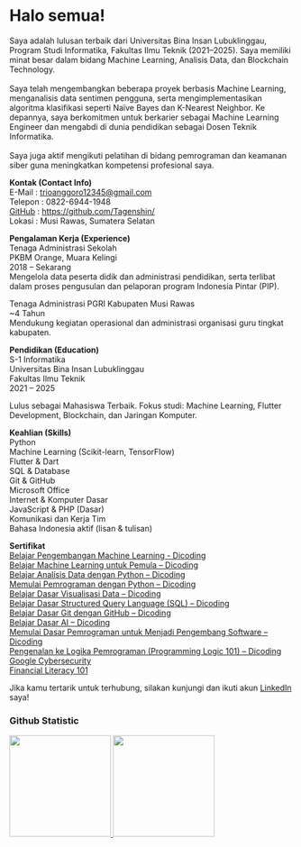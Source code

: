 # Halo semua! 
Saya adalah lulusan terbaik dari Universitas Bina Insan Lubuklinggau, Program Studi Informatika, Fakultas Ilmu Teknik (2021–2025). Saya memiliki minat besar dalam bidang Machine Learning, Analisis Data, dan Blockchain Technology.<br>
<br>
Saya telah mengembangkan beberapa proyek berbasis Machine Learning, menganalisis data sentimen pengguna, serta mengimplementasikan algoritma klasifikasi seperti Naïve Bayes dan K-Nearest Neighbor. Ke depannya, saya berkomitmen untuk berkarier sebagai Machine Learning Engineer dan mengabdi di dunia pendidikan sebagai Dosen Teknik Informatika.<br>
<br>
Saya juga aktif mengikuti pelatihan di bidang pemrograman dan keamanan siber guna meningkatkan kompetensi profesional saya.<br>

**Kontak (Contact Info)** <br>
E-Mail : trioanggoro12345@gmail.com<br>
Telepon : 0822-6944-1948<br>
[GitHub](https://github.com/Tagenshin/) : https://github.com/Tagenshin/<br>
Lokasi : Musi Rawas, Sumatera Selatan<br>

**Pengalaman Kerja (Experience)** <br>
Tenaga Administrasi Sekolah<br>
PKBM Orange, Muara Kelingi<br>
2018 – Sekarang<br>
Mengelola data peserta didik dan administrasi pendidikan, serta terlibat dalam proses pengusulan dan pelaporan program Indonesia Pintar (PIP).<br>

Tenaga Administrasi PGRI Kabupaten Musi Rawas<br>
~4 Tahun<br>
Mendukung kegiatan operasional dan administrasi organisasi guru tingkat kabupaten.<br>

**Pendidikan (Education)** <br>
S-1 Informatika<br>
Universitas Bina Insan Lubuklinggau<br>
Fakultas Ilmu Teknik<br>
2021 – 2025<br>

Lulus sebagai Mahasiswa Terbaik. Fokus studi: Machine Learning, Flutter Development, Blockchain, dan Jaringan Komputer.<br>

**Keahlian (Skills)** <br>
Python<br>
Machine Learning (Scikit-learn, TensorFlow)<br>
Flutter & Dart<br>
SQL & Database<br>
Git & GitHub<br>
Microsoft Office<br>
Internet & Komputer Dasar<br>
JavaScript & PHP (Dasar)<br>
Komunikasi dan Kerja Tim<br>
Bahasa Indonesia aktif (lisan & tulisan)<br>

**Sertifikat** <br>
[Belajar Pengembangan Machine Learning - Dicoding](https://www.dicoding.com/certificates/98XWE1J3JXM3)<br>
[Belajar Machine Learning untuk Pemula – Dicoding](https://www.dicoding.com/certificates/MRZMNO85RPYQ)<br>
[Belajar Analisis Data dengan Python – Dicoding](https://www.dicoding.com/certificates/JMZVEL09JPN9)<br>
[Memulai Pemrograman dengan Python – Dicoding](https://www.dicoding.com/certificates/GRX53JMLKZ0M)<br>
[Belajar Dasar Visualisasi Data – Dicoding](https://www.dicoding.com/certificates/81P2L4678ZOY)<br>
[Belajar Dasar Structured Query Language (SQL) – Dicoding](https://www.dicoding.com/certificates/2VX3KK88VXYQ)<br>
[Belajar Dasar Git dengan GitHub – Dicoding](https://www.dicoding.com/certificates/4EXGVQJ71XRL)<br>
[Belajar Dasar AI – Dicoding](https://www.dicoding.com/certificates/53XEDQLV9PRN)<br>
[Memulai Dasar Pemrograman untuk Menjadi Pengembang Software – Dicoding](https://www.dicoding.com/certificates/98XWEGME0XM3)<br>
[Pengenalan ke Logika Pemrograman (Programming Logic 101) – Dicoding](https://www.dicoding.com/certificates/6RPNR41G8X2M)<br>
[Google Cybersecurity](https://coursera.org/share/4aa723c8c42964bd7b634d8124c6eaf9)<br>
[Financial Literacy 101](https://www.dicoding.com/certificates/L4PQEKM87PO1)<br>

Jika kamu tertarik untuk terhubung, silakan kunjungi dan ikuti akun [LinkedIn](https://www.linkedin.com/in/trio-anggoro-166479335/) saya!<br>


### Github Statistic
<p align="left">
<a href="https://github.com/dimasmds">
  <img height="180em" src="https://github-readme-stats-eight-theta.vercel.app/api?username=tagenshin&show_icons=true&theme=algolia&include_all_commits=true&count_private=true"/>
  <img height="180em" src="https://github-readme-stats-eight-theta.vercel.app/api/top-langs/?username=tagenshin&layout=compact&langs_count=8&theme=algolia"/>
</a>
</p>

<!--
**Tagenshin/Tagenshin** is a ✨ _special_ ✨ repository because its `README.md` (this file) appears on your GitHub profile.

Here are some ideas to get you started:

- 🔭 I’m currently working on ...
- 🌱 I’m currently learning ...
- 👯 I’m looking to collaborate on ...
- 🤔 I’m looking for help with ...
- 💬 Ask me about ...
- 📫 How to reach me: ...
- 😄 Pronouns: ...
- ⚡ Fun fact: ...
-->
